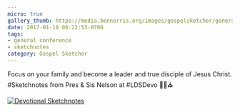 ```yaml
---
micro: true
gallery_thumb: https://media.bennorris.org/images/gospelsketcher/general/jan-17-youth-devotional.jpg
date: 2017-01-10 06:22:53-0700
tags:
- general conference
- sketchnotes
category: Gospel Sketcher
---
```


Focus on your family and become a leader and true disciple of Jesus Christ.
#Sketchnotes from Pres & Sis Nelson at #LDSDevo ✍🏼⛪️

[![Devotional Sketchnotes](https://media.bennorris.org/images/gospelsketcher/general/jan-17-youth-devotional.jpg)](https://media.bennorris.org/images/gospelsketcher/general/jan-17-youth-devotional.jpg)